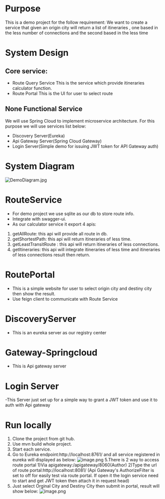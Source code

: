 # Purpose
This is a demo project for the follow requirement:
We want to create a service that given an origin city will return a list of itineraries , one based in the less number of
connections and the second based in the less time
# System Design
## Core service:
- Route Query Service
This is the service which provide itineraries calculator function.
- Route Portal
This is the UI for user to select route
## None Functional Service
We will use Spring Cloud to implement microservice architecture.
For this purpose we will use services list below:
- Discovery Server(Eureka)
- Api Gateway Server(Spring Cloud Gateway)
- Login Server(Simple demo for issuing JWT token for API Gateway auth)

# System Diagram
![DemoDiagram.jpg](https://leowebsite.blob.core.windows.net/images/DemoDiagram.jpg)

# RouteService
- For demo project we use sqlite as our db to store route info.
- Integrate with swagger-ui.
- As our calculator service it export 4 apis:
1. getAllRoute: this api will provide all route in db.
2. getShortestPath: this api will return itineraries of less time.
3. getLeastTransitRoute : this api will return itineraries of less connections.
4. getItineraries: this api will integrate itineraries of less time and 
itineraries of less connections result then return.
# RoutePortal
- This is a simple website for user to select origin city and  destiny city then show the result.
- Use feign client to communicate with Route Service
# DiscoveryServer
- This is an eureka server as our registry center
# Gateway-Springcloud
- This is Api gateway server
# Login Server
-This Server just set up for a simple way to grant a JWT token and use it to auth with Api gateway

# Run locally
1. Clone the project from git hub.
2. Use mvn build whole project.
3. Start each service.
4. Go to Eureka endpoint:http://localhost:8761/ and all service registered in eureka will displayed as below:
![image.png](https://leowebsite.blob.core.windows.net/images/eureka.png)
5.There is 2 way to access route portal
1)Via apigateway:/apigateway/8060(Author)
2)Type the url of route portal:http://localhost:8081/
(Api Gateway's AuthorizeFilter is set to off for easily test via route portal. If open it the login service need to start and get JWT token then attach it in request head)
5. Just select Orginal City and Destiny City then submit in portal, result will show below:
![image.png](https://leowebsite.blob.core.windows.net/images/routeportal.png)

